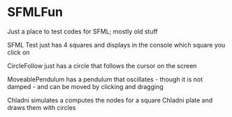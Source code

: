 # SFMLFun
Just a place to test codes for SFML; mostly old stuff


SFML Test just has 4 squares and displays in the console which square you click on

CircleFollow just has a circle that follows the cursor on the screen

MoveablePendulum has a pendulum that oscillates - though it is not damped - and can be moved by clicking and dragging

Chladni simulates a computes the nodes for a square Chladni plate and draws them with circles
